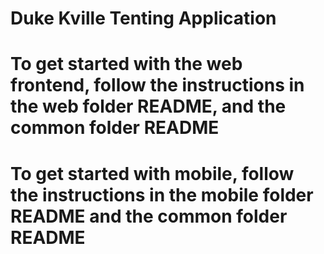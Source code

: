 # Duke Kville Tenting Application

# To get started with the web frontend, follow the instructions in the web folder README, and the common folder README

# To get started with mobile, follow the instructions in the mobile folder README and the common folder README